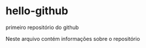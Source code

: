 # hello-github
primeiro repositório do github

Neste arquivo contém informações sobre o repositório
